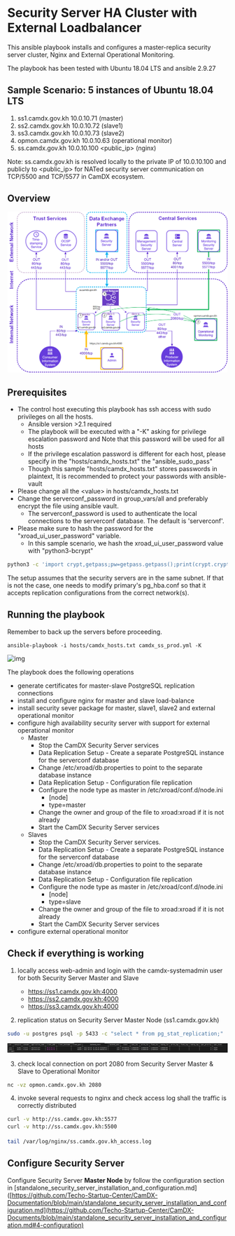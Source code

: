# Security Server HA Cluster with External Loadbalancer

This ansible playbook installs and configures a master-replica security server cluster, Nginx and External Operational Monitoring.

The playbook has been tested with Ubuntu 18.04 LTS and ansible 2.9.27


## Sample Scenario: 5 instances of Ubuntu 18.04 LTS

1. ss1.camdx.gov.kh 10.0.10.71 (master)
2. ss2.camdx.gov.kh 10.0.10.72 (slave1)
3. ss3.camdx.gov.kh 10.0.10.73 (slave2)
4. opmon.camdx.gov.kh 10.0.10.63 (operational monitor)
5. ss.camdx.gov.kh 10.0.10.100 \<public_ip\> (nginx)

Note: ss.camdx.gov.kh is resolved locally to the private IP of 10.0.10.100 and publicly to \<public_ip\> for NATed security server communication on TCP/5500 and TCP/5577 in CamDX ecosystem.

## Overview
![img](img/ha_ss_ext_lb.png)

## Prerequisites

* The control host executing this playbook has ssh access with sudo privileges on all the hosts.
    * Ansible version >2.1 required
    * The playbook will be executed with a "-K" asking for privilege escalation password and Note that this password will be used for all hosts
    * If the privilege escalation password is different for each host, please specify in the "hosts/camdx_hosts.txt" the "ansible_sudo_pass"
    * Though this sample "hosts/camdx_hosts.txt" stores passwords in plaintext, It is recommended to protect your passwords with ansible-vault
* Please change all the \<value\> in hosts/camdx_hosts.txt
* Change the serverconf_password in group_vars/all and preferably encrypt the file using ansible vault. 
    * The serverconf_password is used to authenticate the local connections to the serverconf database. The default is 'serverconf'.
* Please make sure to hash the password for the "xroad_ui_user_password" variable.
    * In this sample scenario, we hash the xroad_ui_user_password value with "python3-bcrypt"
```bash
python3 -c 'import crypt,getpass;pw=getpass.getpass();print(crypt.crypt(pw) if (pw==getpass.getpass("Confirm: ")) else exit())'
```
   
The setup assumes that the security servers are in the same subnet. If that is not the case, one needs to modify primary's pg_hba.conf so that it accepts replication configurations from the correct network(s).

## Running the playbook

Remember to back up the servers before proceeding.
```
ansible-playbook -i hosts/camdx_hosts.txt camdx_ss_prod.yml -K
```

![img](img/demo.gif)

The playbook does the following operations
* generate certificates for master-slave PostgreSQL replication connections
* install and configure nginx for master and slave load-balance
* install security sever package for master, slave1, slave2 and external operational monitor
* configure high availability security server with support for external operational monitor
   - Master
      - Stop the CamDX Security Server services
      - Data Replication Setup - Create a separate PostgreSQL instance for the serverconf database
      - Change /etc/xroad/db.properties to point to the separate database instance
      - Data Replication Setup - Configuration file replication
      - Configure the node type as master in /etc/xroad/conf.d/node.ini
         -	[node]
         -	type=master
      - Change the owner and group of the file to xroad:xroad if it is not already
      - Start the CamDX Security Server services
   - Slaves
      - Stop the CamDX Security Server services.
      - Data Replication Setup - Create a separate PostgreSQL instance for the serverconf database
      - Change /etc/xroad/db.properties to point to the separate database instance
      - Data Replication Setup - Configuration file replication
      - Configure the node type as master in /etc/xroad/conf.d/node.ini
         - [node]
         - type=slave
      - Change the owner and group of the file to xroad:xroad if it is not already
      - Start the CamDX Security Server services
* configure external operational monitor

## Check if everything is working
1. locally access web-admin and login with the camdx-systemadmin user for both Security Server Master and Slave
   - https://ss1.camdx.gov.kh:4000
   - https://ss2.camdx.gov.kh:4000
   - https://ss3.camdx.gov.kh:4000
   
2. replication status on Security Server Master Node (ss1.camdx.gov.kh)
```bash
sudo -u postgres psql -p 5433 -c "select * from pg_stat_replication;"
```
![img](img/pgstat.png)

3. check local connection on port 2080 from Security Server Master & Slave to Operational Monitor
```bash
nc -vz opmon.camdx.gov.kh 2080
```

4. invoke several requests to nginx and check access log shall the traffic is correctly distributed
```bash
curl -v http://ss.camdx.gov.kh:5577
curl -v http://ss.camdx.gov.kh:5500

tail /var/log/nginx/ss.camdx.gov.kh_access.log
```

## Configure Security Server
Configure Security Server **Master Node** by follow the configuration section in [standalone_security_server_installation_and_configuration.md]([https://github.com/Techo-Startup-Center/CamDX-Documentation/blob/main/standalone_security_server_installation_and_configuration.md](https://github.com/Techo-Startup-Center/CamDX-Documents/blob/main/standalone_security_server_installation_and_configuration.md#4-configuration)
